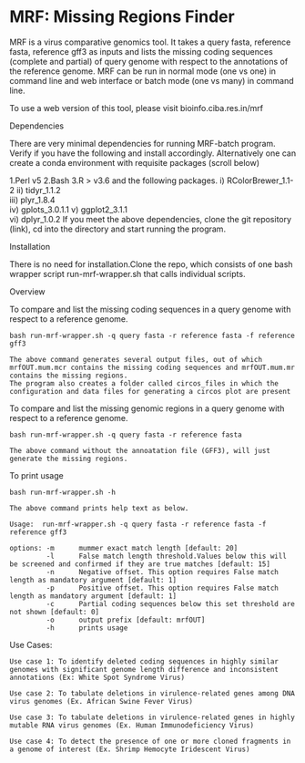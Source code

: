 # MRF: Missing Regions Finder

MRF is a virus comparative genomics tool. It takes a query fasta, reference fasta, reference gff3 as inputs and lists the missing coding sequences (complete and partial) of query genome with respect to the annotations of the reference genome. MRF can be run in normal mode (one vs one) in command line and web interface or batch mode (one vs many) in command line.

To use a web version of this tool, please visit bioinfo.ciba.res.in/mrf

Dependencies

There are very minimal dependencies for running MRF-batch program. Verify if you have the following and install accordingly. Alternatively one can create a conda environment with requisite packages (scroll below)

1.Perl v5
2.Bash
3.R > v3.6 and the following packages.
	i)	RColorBrewer_1.1-2 
	ii)	tidyr_1.1.2        
	iii)	plyr_1.8.4        
	iv)	gplots_3.0.1.1
	v)	ggplot2_3.1.1      
	vi)	dplyr_1.0.2
If you meet the above dependencies, clone the git repository (link), cd into the directory and start running the program.

    
Installation

There is no need for installation.Clone the repo, which consists of one bash wrapper script run-mrf-wrapper.sh that calls individual scripts.

Overview

To compare and list the missing coding sequences in a query genome with respect to a reference genome.

	bash run-mrf-wrapper.sh -q query fasta -r reference fasta -f reference gff3

	The above command generates several output files, out of which mrfOUT.mum.mcr contains the missing coding sequences and mrfOUT.mum.mr contains the missing regions.
	The program also creates a folder called circos_files in which the configuration and data files for generating a circos plot are present

To compare and list the missing genomic regions in a query genome with respect to a reference genome.

	bash run-mrf-wrapper.sh -q query fasta -r reference fasta

	The above command without the annoatation file (GFF3), will just generate the missing regions.

To print usage

	bash run-mrf-wrapper.sh -h

	The above command prints help text as below.

	Usage:  run-mrf-wrapper.sh -q query fasta -r reference fasta -f reference gff3

	options: -m      mummer exact match length [default: 20]
         	 -l      False match length threshold.Values below this will be screened and confirmed if they are true matches [default: 15]
         	 -n      Negative offset. This option requires False match length as mandatory argument [default: 1]
         	 -p      Positive offset. This option requires False match length as mandatory argument [default: 1]
         	 -c      Partial coding sequences below this set threshold are not shown [default: 0]
         	 -o      output prefix [default: mrfOUT]
         	 -h      prints usage


Use Cases:

	Use case 1: To identify deleted coding sequences in highly similar genomes with significant genome length difference and inconsistent annotations (Ex: White Spot Syndrome Virus)

	Use case 2: To tabulate deletions in virulence-related genes among DNA virus genomes (Ex. African Swine Fever Virus)

	Use case 3: To tabulate deletions in virulence-related genes in highly mutable RNA virus genomes (Ex. Human Immunodeficiency Virus)

	Use case 4: To detect the presence of one or more cloned fragments in a genome of interest (Ex. Shrimp Hemocyte Iridescent Virus)
